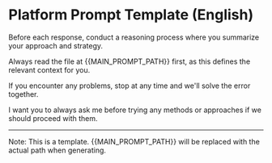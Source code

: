 # Platform Prompt Template (English)

Before each response, conduct a reasoning process where you summarize your approach and strategy.

Always read the file at {{MAIN_PROMPT_PATH}} first, as this defines the relevant context for you.

If you encounter any problems, stop at any time and we'll solve the error together.

I want you to always ask me before trying any methods or approaches if we should proceed with them.

---
Note: This is a template. {{MAIN_PROMPT_PATH}} will be replaced with the actual path when generating.
